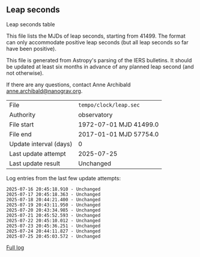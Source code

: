 
## Leap seconds

Leap seconds table

This file lists the MJDs of leap seconds, starting from 41499.
The format can only accommodate positive leap seconds (but all
leap seconds so far have been positive).

This file is generated from Astropy's parsing of the IERS
bulletins. It should be updated at least six months in advance
of any planned leap second (and not otherwise).

If there are any questions, contact Anne Archibald
<anne.archibald@nanograv.org>.

|     |     |
|:--- |:--- |
| File | `tempo/clock/leap.sec` |
| Authority | observatory |
| File start | 1972-07-01 MJD 41499.0 |
| File end | 2017-01-01 MJD 57754.0 |
| Update interval (days) | 0 |
| Last update attempt | 2025-07-25 |
| Last update result | Unchanged |

Log entries from the last few update attempts:
```
2025-07-16 20:45:18.910 - Unchanged
2025-07-17 20:45:18.363 - Unchanged
2025-07-18 20:44:21.400 - Unchanged
2025-07-19 20:43:11.950 - Unchanged
2025-07-20 20:43:34.985 - Unchanged
2025-07-21 20:45:52.593 - Unchanged
2025-07-22 20:45:10.012 - Unchanged
2025-07-23 20:45:36.251 - Unchanged
2025-07-24 20:44:11.827 - Unchanged
2025-07-25 20:45:03.572 - Unchanged
```
[Full log](https://raw.githubusercontent.com/ipta/pulsar-clock-corrections/main/log/tempo/clock/leap.sec.log)
